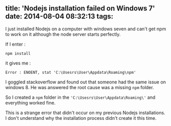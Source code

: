 title: 'Nodejs installation failed on Windows 7'
date: 2014-08-04 08:32:13
tags:
---

I just installed Nodejs on a computer with windows seven and can't get npm to work on it although the node server starts perfectly.

If I enter : 

`npm install` 

it gives me :

    Error : ENOENT, stat 'C:\Usesrs\User\Appdata\Roaming\npm'

I goggled stackoverflow and found out that someone had the same issue on windows 8. He was answered the root cause was a missing `npm` folder.  

So I created a `npm` folder in the `'C:\Usesrs\User\Appdata\Roaming\'` and everything worked fine.

This is a strange error that didn't occur on my previous Nodejs installations. I don't understand why the installation process didn't create it this time.

